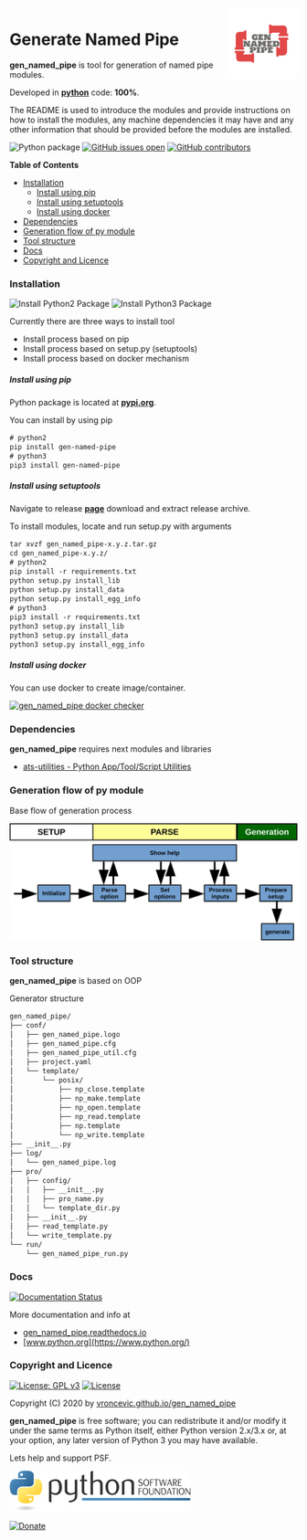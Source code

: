 <img align="right" src="https://raw.githubusercontent.com/vroncevic/gen_named_pipe/dev/docs/gen_named_pipe_logo.png" width="25%">

# Generate Named Pipe

**gen_named_pipe** is tool for generation of named pipe modules.

Developed in **[python](https://www.python.org/)** code: **100%**.

The README is used to introduce the modules and provide instructions on
how to install the modules, any machine dependencies it may have and any
other information that should be provided before the modules are installed.

![Python package](https://github.com/vroncevic/gen_named_pipe/workflows/Python%20package%20gen_named_pipe/badge.svg?branch=master) [![GitHub issues open](https://img.shields.io/github/issues/vroncevic/gen_named_pipe.svg)](https://github.com/vroncevic/gen_named_pipe/issues) [![GitHub contributors](https://img.shields.io/github/contributors/vroncevic/gen_named_pipe.svg)](https://github.com/vroncevic/gen_named_pipe/graphs/contributors)

<!-- START doctoc generated TOC please keep comment here to allow auto update -->
<!-- DON'T EDIT THIS SECTION, INSTEAD RE-RUN doctoc TO UPDATE -->
**Table of Contents**

- [Installation](#installation)
    - [Install using pip](#install-using-pip)
    - [Install using setuptools](#install-using-setuptools)
    - [Install using docker](#install-using-docker)
- [Dependencies](#dependencies)
- [Generation flow of py module](#generation-flow-of-py-module)
- [Tool structure](#tool-structure)
- [Docs](#docs)
- [Copyright and Licence](#copyright-and-licence)

<!-- END doctoc generated TOC please keep comment here to allow auto update -->

### Installation

![Install Python2 Package](https://github.com/vroncevic/gen_named_pipe/workflows/Install%20Python2%20Package%20gen_named_pipe/badge.svg?branch=master) ![Install Python3 Package](https://github.com/vroncevic/gen_named_pipe/workflows/Install%20Python3%20Package%20gen_named_pipe/badge.svg?branch=master)

Currently there are three ways to install tool
* Install process based on pip
* Install process based on setup.py (setuptools)
* Install process based on docker mechanism

##### Install using pip

Python package is located at **[pypi.org](https://pypi.org/project/gen-named-pipe/)**.

You can install by using pip
```
# python2
pip install gen-named-pipe
# python3
pip3 install gen-named-pipe
```

##### Install using setuptools

Navigate to release **[page](https://github.com/vroncevic/gen_named_pipe/releases/)** download and extract release archive.

To install modules, locate and run setup.py with arguments
```
tar xvzf gen_named_pipe-x.y.z.tar.gz
cd gen_named_pipe-x.y.z/
# python2
pip install -r requirements.txt
python setup.py install_lib
python setup.py install_data
python setup.py install_egg_info
# python3
pip3 install -r requirements.txt
python3 setup.py install_lib
python3 setup.py install_data
python3 setup.py install_egg_info
```

##### Install using docker

You can use docker to create image/container.

[![gen_named_pipe docker checker](https://github.com/vroncevic/gen_named_pipe/workflows/gen_named_pipe%20docker%20checker/badge.svg)](https://github.com/vroncevic/gen_named_pipe/actions?query=workflow%3A%22gen_named_pipe+docker+checker%22)

### Dependencies

**gen_named_pipe** requires next modules and libraries

* [ats-utilities - Python App/Tool/Script Utilities](https://vroncevic.github.io/ats_utilities)

### Generation flow of py module

Base flow of generation process

![alt tag](https://raw.githubusercontent.com/vroncevic/gen_named_pipe/dev/docs/gen_named_pipe_flow.png)

### Tool structure

**gen_named_pipe** is based on OOP

Generator structure

```
gen_named_pipe/
├── conf/
│   ├── gen_named_pipe.logo
│   ├── gen_named_pipe.cfg
│   ├── gen_named_pipe_util.cfg
│   ├── project.yaml
│   └── template/
│       └── posix/
│           ├── np_close.template
│           ├── np_make.template
│           ├── np_open.template
│           ├── np_read.template
│           ├── np.template
│           └── np_write.template
├── __init__.py
├── log/
│   └── gen_named_pipe.log
├── pro/
│   ├── config/
│   │   ├── __init__.py
│   │   ├── pro_name.py
│   │   └── template_dir.py
│   ├── __init__.py
│   ├── read_template.py
│   └── write_template.py
└── run/
    └── gen_named_pipe_run.py
```

### Docs

[![Documentation Status](https://readthedocs.org/projects/gen_named_pipe/badge/?version=latest)](https://gen_named_pipe.readthedocs.io/projects/gen_named_pipe/en/latest/?badge=latest)

More documentation and info at
* [gen_named_pipe.readthedocs.io](https://gen_named_pipe.readthedocs.io/en/latest/)
* [www.python.org](https://www.python.org/)

### Copyright and Licence

[![License: GPL v3](https://img.shields.io/badge/License-GPLv3-blue.svg)](https://www.gnu.org/licenses/gpl-3.0) [![License](https://img.shields.io/badge/License-Apache%202.0-blue.svg)](https://opensource.org/licenses/Apache-2.0)

Copyright (C) 2020 by [vroncevic.github.io/gen_named_pipe](https://vroncevic.github.io/gen_named_pipe)

**gen_named_pipe** is free software; you can redistribute it and/or modify
it under the same terms as Python itself, either Python version 2.x/3.x or,
at your option, any later version of Python 3 you may have available.

Lets help and support PSF.

[![Python Software Foundation](https://raw.githubusercontent.com/vroncevic/gen_named_pipe/dev/docs/psf-logo-alpha.png)](https://www.python.org/psf/)

[![Donate](https://www.paypalobjects.com/en_US/i/btn/btn_donateCC_LG.gif)](https://psfmember.org/index.php?q=civicrm/contribute/transact&reset=1&id=2)
